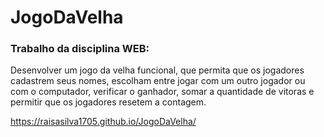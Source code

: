 # JogoDaVelha

<h3>Trabalho da disciplina WEB: </h3>
<p>Desenvolver um jogo da velha funcional, que permita que os jogadores cadastrem seus nomes, escolham entre jogar com um outro jogador ou com o computador, verificar o ganhador, somar a quantidade de vitoras e permitir que os jogadores resetem a contagem.</p>

https://raisasilva1705.github.io/JogoDaVelha/
